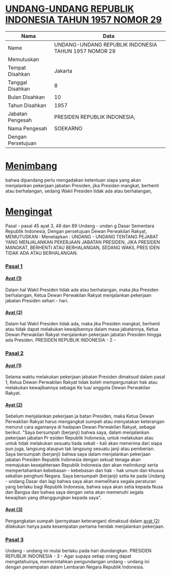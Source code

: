 # [UNDANG-UNDANG REPUBLIK INDONESIA TAHUN 1957 NOMOR 29](http://example.org/legal/document/uu/1957/29)

| Nama | Data |
| ------ | ----- |
|Name|UNDANG-UNDANG REPUBLIK INDONESIA TAHUN 1957 NOMOR 29|
|Memutuskan||
|Tempat Disahkan|Jakarta|
|Tanggal Disahkan|8|
|Bulan Disahkan|10|
|Tahun Disahkan|1957|
|Jabatan Pengesah|PRESIDEN REPUBLIK INDONESIA,|
|Nama Pengesah|SOEKARNO|
|Dengan Persetujuan||
# [Menimbang](http://example.org/legal/document/uu/1957/29/menimbang)
bahwa dipandang perlu mengadakan ketentuan siapa yang akan menjalankan pekerjaan jabatan Presiden, jika Presiden mangkat, berhenti atau berhalangan, sedang Wakil Presiden tidak ada atau berhalangan,
# [Mengingat](http://example.org/legal/document/uu/1957/29/mengingat)
Pasal - pasal 45 ayat 3, 48 dan 89 Undang - undan g Dasar Sementara Republik Indonesia, Dengan persetujuan Dewan Perwakilan Rakyat, MEMUTUSKAN : Menetapkan : UNDANG - UNDANG TENTANG PEJABAT YANG MENJALANKAN PEKERJAAN JABATAN PRESIDEN, JIKA PRESIDEN MANGKAT, BERHENTI ATAU BERHALANGAN, SEDANG WAKIL PRES IDEN TIDAK ADA ATAU BERHALANGAN.

### [Pasal 1](http://example.org/legal/document/uu/1957/29/pasal/0001)

#### [Ayat (1)](http://example.org/legal/document/uu/1957/29/pasal/0001/version/19571008/ayat/0001)
Dalam hal Wakil Presiden tidak ada atau berhalangan, maka jika Presiden berhalangan, Ketua Dewan Perwakilan Rakyat menjalankan pekerjaan jabatan Presiden sehari - hari.

#### [Ayat (2)](http://example.org/legal/document/uu/1957/29/pasal/0001/version/19571008/ayat/0002)
Dalam hal Wakil Presiden tidak ada, maka jika Presiden mangkat, berhenti atau tidak dapat melakukan kewajibannya dalam masa jabatannya, Ketua Dewan Perwakilan Rakyat menjalankan pekerjaan jabatan Presiden hingga ada Presiden. PRESIDEN REPUBLIK INDONESIA - 2 -


### [Pasal 2](http://example.org/legal/document/uu/1957/29/pasal/0002)

#### [Ayat (1)](http://example.org/legal/document/uu/1957/29/pasal/0002/version/19571008/ayat/0001)
Selama waktu melakukan pekerjaan jabatan Presiden dimaksud dalam pasal 1, Ketua Dewan Perwakilan Rakyat tidak boleh mempergunakan hak atau melakukan kewajibannya sebagai Ke tua/ anggota Dewan Perwakilan Rakyat.

#### [Ayat (2)](http://example.org/legal/document/uu/1957/29/pasal/0002/version/19571008/ayat/0002)
Sebelum menjalankan pekerjaan ja batan Presiden, maka Ketua Dewan Perwakilan Rakyat harus mengangkat sumpah atau menyatakan keterangan menurut cara agamanya di hadapan Dewan Perwakilan Rakyat, sebagai berikut. "Saya bersumpah (berjanji) bahwa saya, dalam menjalankan pekerjaan jabatan Pr esiden Republik Indonesia, untuk melakukan atau untuk tidak melakukan sesuatu tiada sekali - kali akan menerima dari siapa pun juga, langsung ataupun tak langsung sesuatu janji atau pemberian. Saya bersumpah (berjanji) bahwa saya dalam menjalankan pekerjaan jabatan Presiden Republik Indonesia dengan sekuat tenaga akan memajukan kesejahteraan Republik Indonesia dan akan melindungi serta mempertahankan kebebasan - kebebasan dan hak - hak umum dan khusus sekalian penghuni Negara. Saya bersumpah (berjanji) setia ke pada Undang - undang Dasar dan lagi bahwa saya akan memelihara segala peraturan yang berlaku bagi Republik Indonesia, bahwa saya akan setia kepada Nusa dan Bangsa dan bahwa saya dengan setia akan memenuhi segala kewajiban yang ditanggungkan kepada saya".

#### [Ayat (3)](http://example.org/legal/document/uu/1957/29/pasal/0002/version/19571008/ayat/0003)
Pengangkatan sumpah (pernyataan keterangan) dimaksud dalam [ayat (2)](http://example.org/legal/document/uu/1957/29/pasal/0002/version/19571008/ayat/0002) dilakukan hanya pada kesempatan pertama hendak menjalankan pekerjaan.


### [Pasal 3](http://example.org/legal/document/uu/1957/29/pasal/0003)
Undang - undang ini mulai berlaku pada hari diundangkan. PRESIDEN REPUBLIK INDONESIA - 3 - Agar supaya setiap orang dapat mengetahuinya, memerintahkan pengundangan undang - undang ini dengan penempatan dalam Lembaran Negara Republik Indonesia.
